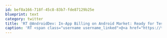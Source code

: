 ```yaml
---
id: bef8a166-718f-45c8-83b7-fde87129b25e
blueprint: text
category: twitter
title: 'RT @AndroidDev: In-App Billing on Android Market: Ready for Testing: http://goo.gl/H5JY'
caption: 'RT <span class="username username_linked">@<a href="https://twitter.com/AndroidDev" title="Android Developers">AndroidDev</a></span>: In-App Billing on Android Market: Ready for Testing: http://goo.gl/H5JY'
---
```

